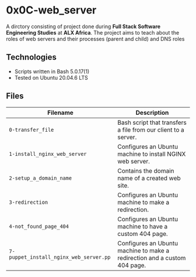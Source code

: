 # 0x0C-web_server

A dirctory consisting of project done during **Full Stack Software Engineering Studies** at **ALX Africa**. The project aims to teach about the roles of web servers and their processes (parent and child) and DNS roles

## Technologies
* Scripts written in Bash 5.0.17(1)
* Tested on Ubuntu 20.04.6 LTS

## Files

| Filename | Description |
|--------|-----------|
| `0-transfer_file` | Bash script that transfers a file from our client to a server. |
| `1-install_nginx_web_server` | Configures an Ubuntu machine to install NGINX web server. |
| `2-setup_a_domain_name` | Contains the domain name of a created web site. |
| `3-redirection` | Configures an Ubuntu machine to make a redirection. |
| `4-not_found_page_404` | Configures an Ubuntu machine to have a custom 404 page. |
| `7-puppet_install_nginx_web_server.pp` | Configures an Ubuntu machine to make a redirection and a custom 404 page. |
